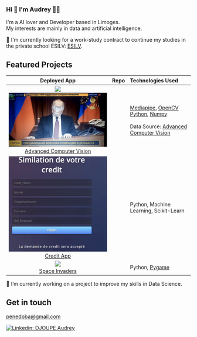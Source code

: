 ### Hi 👋 I'm Audrey 👨‍💻

I'm a AI lover and  Developer based in Limoges.<br/>
My interests are mainly in data and artificial intelligence.<br/>

🤔 I'm currently looking for a work-study contract to continue my studies in the private school ESILV: <a href="https://www.esilv.fr/lecole/">ESILV</a>.

## Featured Projects

| Deployed App | Repo | Technologies Used |
|:-------------:|:-------------:|:----------|
| <a href="https://github.com/Dreys-bot/Advance-Computer-Vision"><img src="https://github.com/Dreys-bot/Advance-Computer-Vision/blob/main/final_output.gif" width="100%" /></a><br /><img src="https://github.com/Dreys-bot/Advance-Computer-Vision/blob/main/face.gif" width="100%"/><br /><a href="https://github.com/Dreys-bot/Advance-Computer-Vision">Advanced Computer Vision</a> | <a href="https://github.com/Dreys-bot/Advance-Computer-Vision"><img src="https://cdn.iconscout.com/icon/free/png-256/github-153-675523.png" alt="" width="24px" /></a> | <a href="https://mediapipe.readthedocs.io/en/latest/">Mediapipe</a>, <a href="https://opencvguide.readthedocs.io/en/latest/opencvpython/basics.html">OpenCV Python</a>, <a href="https://numpy.org/doc/">Numpy</a> <br/><br/> Data Source: <a href="https://github.com/Dreys-bot/Advance-Computer-Vision">Advanced Computer Vision</a> |
|<a href="https://github.com/Dreys-bot/Credit_App"><img src="https://github.com/Dreys-bot/Credit_App/blob/master/CREDIT_APP.gif" width="100%" /></a><br /><a href="https://github.com/Dreys-bot/Credit_App">Credit App </a>|<a href="https://github.com/Dreys-bot/Credit_App"><img src="https://cdn.iconscout.com/icon/free/png-256/github-153-675523.png" alt="" width="24px" /></a>|Python, Machine Learning, Scikit-Learn|
| <a href="https://github.com/Dreys-bot/Space_Invaders"><img src="https://github.com/Dreys-bot/Space_Invaders/blob/master/Space%20Invaders.gif" width="100%" /></a><br/><a href="https://github.com/Dreys-bot/Space_Invaders">Space Invaders</a> | <a href="https://github.com/Dreys-bot/Space_Invaders"><img src="https://cdn.iconscout.com/icon/free/png-256/github-153-675523.png" alt="" width="24px" /></a> | Python, <a href="https://www.pygame.org/docs/ref/pygame.html">Pygame</a>  |

 🔭 I’m currently working on a project to improve my skills in Data Science.

<!--
**WillN-Git/WillN-Git** is a ✨ _special_ ✨ repository because its `README.md` (this file) appears on your GitHub profile.
Here are some ideas to get you started:
- 🔭 I’m currently working on ...
- 🌱 I’m currently learning ...
- 👯 I’m looking to collaborate on ...
- 🤔 I’m looking for help with ...
- 💬 Ask me about ...
- 📫 How to reach me: ...
- 😄 Pronouns: ...
- ⚡ Fun fact: ...
-->

## Get in touch 

penedpba@gmail.com

[![Linkedin: DJOUPE Audrey](https://img.shields.io/badge/-LinkedIn-blue?style=flat-square&logo=Linkedin&logoColor=white&link=https://www.linkedin.com/in/thomasdunn891/)](https://www.linkedin.com/in/djoupe-pene-bernadette-audrey-467b60224/)
